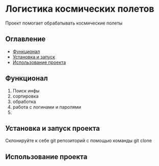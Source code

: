 # Логистика космических полетов 
Проект помогает обрабатывать космические полеты

## Оглавление 
- [Функционал](#Функционал)
- [Установка и запуск](#Установка_и_запуск_проекта)
- [Использование проекта](#Использование_проекта)

## Функционал
1. Поиск инфы
2. сортировка
3. обработка
4. работа с логинами и паролями
5. 
## Установка и запуск проекта
Склонируйте к себе git репозиторий с помощью команды git clone 
## Использование проекта 
